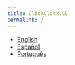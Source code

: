 ```yaml
---
title: ClickClock.CC
permalink: /
---
```


- [English](https://ww.clickclock.cc/eng/)
- [Español](https://ww.clickclock.cc/spa/)
- [Português](https://ww.clickclock.cc/por/)
